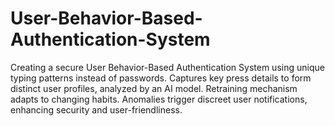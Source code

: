 # User-Behavior-Based-Authentication-System
Creating a secure User Behavior-Based Authentication System using unique typing patterns instead of passwords. Captures key press details to form distinct user profiles, analyzed by an AI model. Retraining mechanism adapts to changing habits. Anomalies trigger discreet user notifications, enhancing security and user-friendliness.
